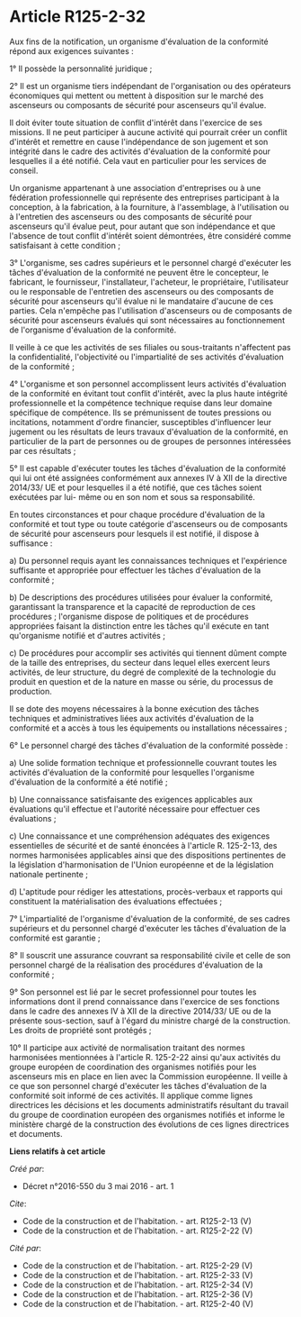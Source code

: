 # Article R125-2-32

Aux fins de la notification, un organisme d'évaluation de la conformité répond aux exigences suivantes : 

1° Il possède la personnalité juridique ; 

2° Il est un organisme tiers indépendant de l'organisation ou des opérateurs économiques qui mettent ou mettent à disposition
sur le marché des ascenseurs ou composants de sécurité pour ascenseurs qu'il évalue. 

Il doit éviter toute situation de conflit d'intérêt dans l'exercice de ses missions. Il ne peut participer à aucune activité
qui pourrait créer un conflit d'intérêt et remettre en cause l'indépendance de son jugement et son intégrité dans le cadre
des activités d'évaluation de la conformité pour lesquelles il a été notifié. Cela vaut en particulier pour les services de
conseil. 

Un organisme appartenant à une association d'entreprises ou à une fédération professionnelle qui représente des entreprises
participant à la conception, à la fabrication, à la fourniture, à l'assemblage, à l'utilisation ou à l'entretien des
ascenseurs ou des composants de sécurité pour ascenseurs qu'il évalue peut, pour autant que son indépendance et que l'absence
de tout conflit d'intérêt soient démontrées, être considéré comme satisfaisant à cette condition ; 

3° L'organisme, ses cadres supérieurs et le personnel chargé d'exécuter les tâches d'évaluation de la conformité ne peuvent
être le concepteur, le fabricant, le fournisseur, l'installateur, l'acheteur, le propriétaire, l'utilisateur ou le
responsable de l'entretien des ascenseurs ou des composants de sécurité pour ascenseurs qu'il évalue ni le mandataire
d'aucune de ces parties. Cela n'empêche pas l'utilisation d'ascenseurs ou de composants de sécurité pour ascenseurs évalués
qui sont nécessaires au fonctionnement de l'organisme d'évaluation de la conformité. 

Il veille à ce que les activités de ses filiales ou sous-traitants n'affectent pas la confidentialité, l'objectivité ou
l'impartialité de ses activités d'évaluation de la conformité ; 

4° L'organisme et son personnel accomplissent leurs activités d'évaluation de la conformité en évitant tout conflit
d'intérêt, avec la plus haute intégrité professionnelle et la compétence technique requise dans leur domaine spécifique de
compétence. Ils se prémunissent de toutes pressions ou incitations, notamment d'ordre financier, susceptibles d'influencer
leur jugement ou les résultats de leurs travaux d'évaluation de la conformité, en particulier de la part de personnes ou de
groupes de personnes intéressées par ces résultats ; 

5° Il est capable d'exécuter toutes les tâches d'évaluation de la conformité qui lui ont été assignées conformément aux
annexes IV à XII de la directive 2014/33/ UE et pour lesquelles il a été notifié, que ces tâches soient exécutées par lui-
même ou en son nom et sous sa responsabilité. 

En toutes circonstances et pour chaque procédure d'évaluation de la conformité et tout type ou toute catégorie d'ascenseurs
ou de composants de sécurité pour ascenseurs pour lesquels il est notifié, il dispose à suffisance : 

a) Du personnel requis ayant les connaissances techniques et l'expérience suffisante et appropriée pour effectuer les tâches
d'évaluation de la conformité ; 

b) De descriptions des procédures utilisées pour évaluer la conformité, garantissant la transparence et la capacité de
reproduction de ces procédures ; l'organisme dispose de politiques et de procédures appropriées faisant la distinction entre
les tâches qu'il exécute en tant qu'organisme notifié et d'autres activités ; 

c) De procédures pour accomplir ses activités qui tiennent dûment compte de la taille des entreprises, du secteur dans lequel
elles exercent leurs activités, de leur structure, du degré de complexité de la technologie du produit en question et de la
nature en masse ou série, du processus de production. 

Il se dote des moyens nécessaires à la bonne exécution des tâches techniques et administratives liées aux activités
d'évaluation de la conformité et a accès à tous les équipements ou installations nécessaires ; 

6° Le personnel chargé des tâches d'évaluation de la conformité possède : 

a) Une solide formation technique et professionnelle couvrant toutes les activités d'évaluation de la conformité pour
lesquelles l'organisme d'évaluation de la conformité a été notifié ; 

b) Une connaissance satisfaisante des exigences applicables aux évaluations qu'il effectue et l'autorité nécessaire pour
effectuer ces évaluations ; 

c) Une connaissance et une compréhension adéquates des exigences essentielles de sécurité et de santé énoncées à l'article R.
125-2-13, des normes harmonisées applicables ainsi que des dispositions pertinentes de la législation d'harmonisation de
l'Union européenne et de la législation nationale pertinente ; 

d) L'aptitude pour rédiger les attestations, procès-verbaux et rapports qui constituent la matérialisation des évaluations
effectuées ; 

7° L'impartialité de l'organisme d'évaluation de la conformité, de ses cadres supérieurs et du personnel chargé d'exécuter
les tâches d'évaluation de la conformité est garantie ; 

8° Il souscrit une assurance couvrant sa responsabilité civile et celle de son personnel chargé de la réalisation des
procédures d'évaluation de la conformité ; 

9° Son personnel est lié par le secret professionnel pour toutes les informations dont il prend connaissance dans l'exercice
de ses fonctions dans le cadre des annexes IV à XII de la directive 2014/33/ UE ou de la présente sous-section, sauf à
l'égard du ministre chargé de la construction. Les droits de propriété sont protégés ; 

10° Il participe aux activité de normalisation traitant des normes harmonisées mentionnées à l'article R. 125-2-22 ainsi
qu'aux activités du groupe européen de coordination des organismes notifiés pour les ascenseurs mis en place en lien avec la
Commission européenne. Il veille à ce que son personnel chargé d'exécuter les tâches d'évaluation de la conformité soit
informé de ces activités. Il applique comme lignes directrices les décisions et les documents administratifs résultant du
travail du groupe de coordination européen des organismes notifiés et informe le ministère chargé de la construction des
évolutions de ces lignes directrices et documents.

**Liens relatifs à cet article**

_Créé par_:

  - Décret n°2016-550 du 3 mai 2016 - art. 1

_Cite_:

  - Code de la construction et de l'habitation. - art. R125-2-13 (V)
  - Code de la construction et de l'habitation. - art. R125-2-22 (V)

_Cité par_:

  - Code de la construction et de l'habitation. - art. R125-2-29 (V)
  - Code de la construction et de l'habitation. - art. R125-2-33 (V)
  - Code de la construction et de l'habitation. - art. R125-2-34 (V)
  - Code de la construction et de l'habitation. - art. R125-2-36 (V)
  - Code de la construction et de l'habitation. - art. R125-2-40 (V)
